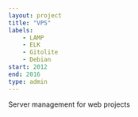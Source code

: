 ```yaml
---
layout: project
title: "VPS"
labels:
    - LAMP
    - ELK
    - Gitolite
    - Debian
start: 2012
end: 2016
type: admin
---
```

Server management for web projects